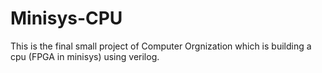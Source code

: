 # Minisys-CPU

This is the final small project of Computer Orgnization which is building a cpu (FPGA in minisys) using verilog.
